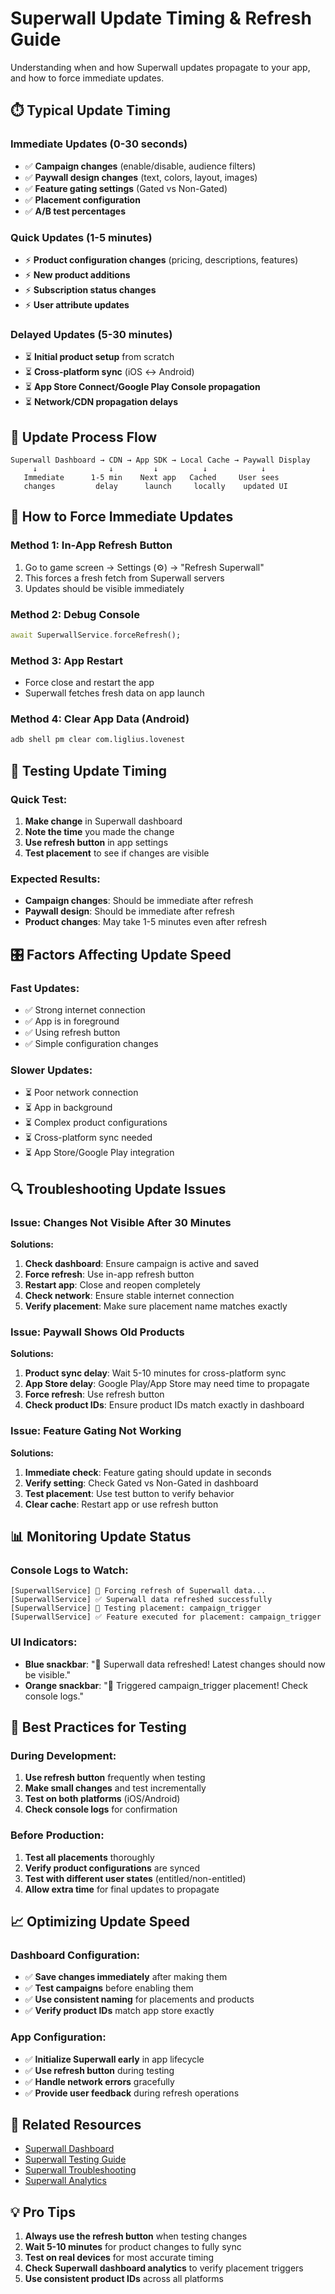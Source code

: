 # Superwall Update Timing & Refresh Guide

Understanding when and how Superwall updates propagate to your app, and how to force immediate updates.

## ⏱️ **Typical Update Timing**

### **Immediate Updates (0-30 seconds)**
- ✅ **Campaign changes** (enable/disable, audience filters)
- ✅ **Paywall design changes** (text, colors, layout, images)
- ✅ **Feature gating settings** (Gated vs Non-Gated)
- ✅ **Placement configuration**
- ✅ **A/B test percentages**

### **Quick Updates (1-5 minutes)**
- ⚡ **Product configuration changes** (pricing, descriptions, features)
- ⚡ **New product additions**
- ⚡ **Subscription status changes**
- ⚡ **User attribute updates**

### **Delayed Updates (5-30 minutes)**
- ⏳ **Initial product setup** from scratch
- ⏳ **Cross-platform sync** (iOS ↔ Android)
- ⏳ **App Store Connect/Google Play Console propagation**
- ⏳ **Network/CDN propagation delays**

## 🔄 **Update Process Flow**

```
Superwall Dashboard → CDN → App SDK → Local Cache → Paywall Display
     ↓                ↓         ↓          ↓            ↓
   Immediate      1-5 min    Next app   Cached     User sees
   changes         delay      launch     locally    updated UI
```

## 🚀 **How to Force Immediate Updates**

### **Method 1: In-App Refresh Button**
1. Go to game screen → Settings (⚙️) → "Refresh Superwall"
2. This forces a fresh fetch from Superwall servers
3. Updates should be visible immediately

### **Method 2: Debug Console**
```dart
await SuperwallService.forceRefresh();
```

### **Method 3: App Restart**
- Force close and restart the app
- Superwall fetches fresh data on app launch

### **Method 4: Clear App Data** (Android)
```bash
adb shell pm clear com.liglius.lovenest
```

## 📱 **Testing Update Timing**

### **Quick Test:**
1. **Make change** in Superwall dashboard
2. **Note the time** you made the change
3. **Use refresh button** in app settings
4. **Test placement** to see if changes are visible

### **Expected Results:**
- **Campaign changes**: Should be immediate after refresh
- **Paywall design**: Should be immediate after refresh
- **Product changes**: May take 1-5 minutes even after refresh

## 🎛️ **Factors Affecting Update Speed**

### **Fast Updates:**
- ✅ Strong internet connection
- ✅ App is in foreground
- ✅ Using refresh button
- ✅ Simple configuration changes

### **Slower Updates:**
- ⏳ Poor network connection
- ⏳ App in background
- ⏳ Complex product configurations
- ⏳ Cross-platform sync needed
- ⏳ App Store/Google Play integration

## 🔍 **Troubleshooting Update Issues**

### **Issue: Changes Not Visible After 30 Minutes**
**Solutions:**
1. **Check dashboard**: Ensure campaign is active and saved
2. **Force refresh**: Use in-app refresh button
3. **Restart app**: Close and reopen completely
4. **Check network**: Ensure stable internet connection
5. **Verify placement**: Make sure placement name matches exactly

### **Issue: Paywall Shows Old Products**
**Solutions:**
1. **Product sync delay**: Wait 5-10 minutes for cross-platform sync
2. **App Store delay**: Google Play/App Store may need time to propagate
3. **Force refresh**: Use refresh button
4. **Check product IDs**: Ensure product IDs match exactly in dashboard

### **Issue: Feature Gating Not Working**
**Solutions:**
1. **Immediate check**: Feature gating should update in seconds
2. **Verify setting**: Check Gated vs Non-Gated in dashboard
3. **Test placement**: Use test button to verify behavior
4. **Clear cache**: Restart app or use refresh button

## 📊 **Monitoring Update Status**

### **Console Logs to Watch:**
```
[SuperwallService] 🔄 Forcing refresh of Superwall data...
[SuperwallService] ✅ Superwall data refreshed successfully
[SuperwallService] 🧪 Testing placement: campaign_trigger
[SuperwallService] ✅ Feature executed for placement: campaign_trigger
```

### **UI Indicators:**
- **Blue snackbar**: "🔄 Superwall data refreshed! Latest changes should now be visible."
- **Orange snackbar**: "🧪 Triggered campaign_trigger placement! Check console logs."

## 🎯 **Best Practices for Testing**

### **During Development:**
1. **Use refresh button** frequently when testing
2. **Make small changes** and test incrementally
3. **Test on both platforms** (iOS/Android)
4. **Check console logs** for confirmation

### **Before Production:**
1. **Test all placements** thoroughly
2. **Verify product configurations** are synced
3. **Test with different user states** (entitled/non-entitled)
4. **Allow extra time** for final updates to propagate

## 📈 **Optimizing Update Speed**

### **Dashboard Configuration:**
- ✅ **Save changes immediately** after making them
- ✅ **Test campaigns** before enabling them
- ✅ **Use consistent naming** for placements and products
- ✅ **Verify product IDs** match app store exactly

### **App Configuration:**
- ✅ **Initialize Superwall early** in app lifecycle
- ✅ **Use refresh button** during testing
- ✅ **Handle network errors** gracefully
- ✅ **Provide user feedback** during refresh operations

## 🔗 **Related Resources**

- [Superwall Dashboard](https://superwall.com/dashboard)
- [Superwall Testing Guide](https://superwall.com/docs/flutter/quickstart/testing)
- [Superwall Troubleshooting](https://superwall.com/docs/flutter/troubleshooting)
- [Superwall Analytics](https://superwall.com/docs/dashboard/analytics)

## 💡 **Pro Tips**

1. **Always use the refresh button** when testing changes
2. **Wait 5-10 minutes** for product changes to fully sync
3. **Test on real devices** for most accurate timing
4. **Check Superwall dashboard analytics** to verify placement triggers
5. **Use consistent product IDs** across all platforms
